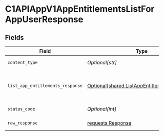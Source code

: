 # C1APIAppV1AppEntitlementsListForAppUserResponse


## Fields

| Field                                                                                                  | Type                                                                                                   | Required                                                                                               | Description                                                                                            |
| ------------------------------------------------------------------------------------------------------ | ------------------------------------------------------------------------------------------------------ | ------------------------------------------------------------------------------------------------------ | ------------------------------------------------------------------------------------------------------ |
| `content_type`                                                                                         | *Optional[str]*                                                                                        | :heavy_check_mark:                                                                                     | HTTP response content type for this operation                                                          |
| `list_app_entitlements_response`                                                                       | [Optional[shared.ListAppEntitlementsResponse]](undefined/models/shared/listappentitlementsresponse.md) | :heavy_minus_sign:                                                                                     | The ListAppEntitlementsResponse message contains a list of results and a nextPageToken if applicable.  |
| `status_code`                                                                                          | *Optional[int]*                                                                                        | :heavy_check_mark:                                                                                     | HTTP response status code for this operation                                                           |
| `raw_response`                                                                                         | [requests.Response](https://requests.readthedocs.io/en/latest/api/#requests.Response)                  | :heavy_minus_sign:                                                                                     | Raw HTTP response; suitable for custom response parsing                                                |